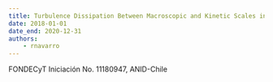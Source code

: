 ```yaml
---
title: Turbulence Dissipation Between Macroscopic and Kinetic Scales in Astrophysical Plasmas
date: 2018-01-01
date_end: 2020-12-31
authors:
    - rnavarro
---
```

FONDECyT Iniciación No. 11180947, ANID-Chile

